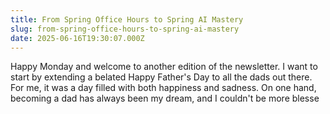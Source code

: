 ```yaml
---
title: From Spring Office Hours to Spring AI Mastery
slug: from-spring-office-hours-to-spring-ai-mastery
date: 2025-06-16T19:30:07.000Z
---
```


Happy Monday and welcome to another edition of the newsletter. I want to start by extending a belated Happy Father's Day to all the dads out there. For me, it was a day filled with both happiness and sadness. On one hand, becoming a dad has always been my dream, and I couldn't be more blesse